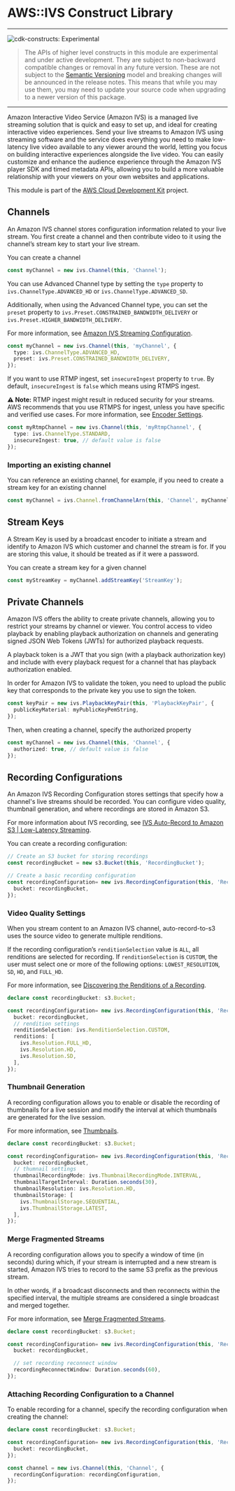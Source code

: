 # AWS::IVS Construct Library
<!--BEGIN STABILITY BANNER-->

---

![cdk-constructs: Experimental](https://img.shields.io/badge/cdk--constructs-experimental-important.svg?style=for-the-badge)

> The APIs of higher level constructs in this module are experimental and under active development.
> They are subject to non-backward compatible changes or removal in any future version. These are
> not subject to the [Semantic Versioning](https://semver.org/) model and breaking changes will be
> announced in the release notes. This means that while you may use them, you may need to update
> your source code when upgrading to a newer version of this package.

---

<!--END STABILITY BANNER-->

Amazon Interactive Video Service (Amazon IVS) is a managed live streaming
solution that is quick and easy to set up, and ideal for creating interactive
video experiences. Send your live streams to Amazon IVS using streaming software
and the service does everything you need to make low-latency live video
available to any viewer around the world, letting you focus on building
interactive experiences alongside the live video. You can easily customize and
enhance the audience experience through the Amazon IVS player SDK and timed
metadata APIs, allowing you to build a more valuable relationship with your
viewers on your own websites and applications.

This module is part of the [AWS Cloud Development Kit](https://github.com/aws/aws-cdk) project.

## Channels

An Amazon IVS channel stores configuration information related to your live
stream. You first create a channel and then contribute video to it using the
channel’s stream key to start your live stream.

You can create a channel

```ts
const myChannel = new ivs.Channel(this, 'Channel');
```

You can use Advanced Channel type by setting the `type` property to
`ivs.ChannelType.ADVANCED_HD` or `ivs.ChannelType.ADVANCED_SD`.

Additionally, when using the Advanced Channel type, you can set
the `preset` property to `ivs.Preset.CONSTRAINED_BANDWIDTH_DELIVERY`
or `ivs.Preset.HIGHER_BANDWIDTH_DELIVERY`.

For more information, see [Amazon IVS Streaming Configuration](https://docs.aws.amazon.com/ivs/latest/LowLatencyUserGuide/streaming-config.html).

```ts
const myChannel = new ivs.Channel(this, 'myChannel', {
  type: ivs.ChannelType.ADVANCED_HD,
  preset: ivs.Preset.CONSTRAINED_BANDWIDTH_DELIVERY,
});
```

If you want to use RTMP ingest, set `insecureIngest` property to `true`.
By default, `insecureIngest` is `false` which means using RTMPS ingest.

**⚠ Note:** RTMP ingest might result in reduced security for your streams. AWS recommends that you use RTMPS for ingest, unless you have specific and verified use cases. For more information, see [Encoder Settings](https://docs.aws.amazon.com/ivs/latest/LowLatencyUserGuide/streaming-config.html#streaming-config-settings).

```ts
const myRtmpChannel = new ivs.Channel(this, 'myRtmpChannel', {
  type: ivs.ChannelType.STANDARD,
  insecureIngest: true, // default value is false
});
```

### Importing an existing channel

You can reference an existing channel, for example, if you need to create a
stream key for an existing channel

```ts
const myChannel = ivs.Channel.fromChannelArn(this, 'Channel', myChannelArn);
```

## Stream Keys

A Stream Key is used by a broadcast encoder to initiate a stream and identify
to Amazon IVS which customer and channel the stream is for. If you are
storing this value, it should be treated as if it were a password.

You can create a stream key for a given channel

```ts fixture=with-channel
const myStreamKey = myChannel.addStreamKey('StreamKey');
```

## Private Channels

Amazon IVS offers the ability to create private channels, allowing
you to restrict your streams by channel or viewer. You control access
to video playback by enabling playback authorization on channels and
generating signed JSON Web Tokens (JWTs) for authorized playback requests.

A playback token is a JWT that you sign (with a playback authorization key)
and include with every playback request for a channel that has playback
authorization enabled.

In order for Amazon IVS to validate the token, you need to upload
the public key that corresponds to the private key you use to sign the token.

```ts
const keyPair = new ivs.PlaybackKeyPair(this, 'PlaybackKeyPair', {
  publicKeyMaterial: myPublicKeyPemString,
});
```

Then, when creating a channel, specify the authorized property

```ts
const myChannel = new ivs.Channel(this, 'Channel', {
  authorized: true, // default value is false
});
```

## Recording Configurations

An Amazon IVS Recording Configuration stores settings that specify how a channel's live streams should be recorded. You can configure video quality, thumbnail generation, and where recordings are stored in Amazon S3.

For more information about IVS recording, see [IVS Auto-Record to Amazon S3 | Low-Latency Streaming](https://docs.aws.amazon.com/ivs/latest/LowLatencyUserGuide/record-to-s3.html).

You can create a recording configuration:

```ts
// Create an S3 bucket for storing recordings
const recordingBucket = new s3.Bucket(this, 'RecordingBucket');

// Create a basic recording configuration
const recordingConfiguration= new ivs.RecordingConfiguration(this, 'RecordingConfiguration', {
  bucket: recordingBucket,
});
```

### Video Quality Settings

When you stream content to an Amazon IVS channel, auto-record-to-s3 uses the source video to generate multiple renditions.

If the recording configuration’s `renditionSelection` value is `ALL`, all renditions are selected for recording.
If `renditionSelection` is `CUSTOM`, the user must select one or more of the following options: `LOWEST_RESOLUTION`, `SD`, `HD`, and `FULL_HD`.

For more information, see [Discovering the Renditions of a Recording](https://docs.aws.amazon.com/ivs/latest/LowLatencyUserGuide/record-to-s3.html#r2s3-recording-renditions).

```ts
declare const recordingBucket: s3.Bucket;

const recordingConfiguration= new ivs.RecordingConfiguration(this, 'RecordingConfiguration', {
  bucket: recordingBucket,
  // rendition settings
  renditionSelection: ivs.RenditionSelection.CUSTOM,
  renditions: [
    ivs.Resolution.FULL_HD,
    ivs.Resolution.HD,
    ivs.Resolution.SD,
  ],
});
```

### Thumbnail Generation

A recording configuration allows you to enable or disable the recording of thumbnails
for a live session and modify the interval at which thumbnails are generated for the live session.

For more information, see [Thumbnails](https://docs.aws.amazon.com/ivs/latest/LowLatencyUserGuide/record-to-s3.html#r2s3-thumbnails).

```ts
declare const recordingBucket: s3.Bucket;

const recordingConfiguration= new ivs.RecordingConfiguration(this, 'RecordingConfiguration', {
  bucket: recordingBucket,
  // thumnail settings
  thumbnailRecordingMode: ivs.ThumbnailRecordingMode.INTERVAL,
  thumbnailTargetInterval: Duration.seconds(30),
  thumbnailResolution: ivs.Resolution.HD,
  thumbnailStorage: [
    ivs.ThumbnailStorage.SEQUENTIAL,
    ivs.ThumbnailStorage.LATEST,
  ],
});
```

### Merge Fragmented Streams

A recording configuration allows you to specify a window of time (in seconds) during which, if your stream is interrupted and a new stream is started,
Amazon IVS tries to record to the same S3 prefix as the previous stream.

In other words, if a broadcast disconnects and then reconnects within the specified interval, the multiple streams are considered a single broadcast and merged together.

For more information, see [Merge Fragmented Streams](https://docs.aws.amazon.com/ivs/latest/LowLatencyUserGuide/record-to-s3.html).

```ts
declare const recordingBucket: s3.Bucket;

const recordingConfiguration= new ivs.RecordingConfiguration(this, 'RecordingConfiguration', {
  bucket: recordingBucket,

  // set recording reconnect window
  recordingReconnectWindow: Duration.seconds(60),
});
```

### Attaching Recording Configuration to a Channel

To enable recording for a channel, specify the recording configuration when creating the channel:

```ts
declare const recordingBucket: s3.Bucket;

const recordingConfiguration= new ivs.RecordingConfiguration(this, 'RecordingConfiguration', {
  bucket: recordingBucket,
});

const channel = new ivs.Channel(this, 'Channel', {
  recordingConfiguration: recordingConfiguration,
});
```
